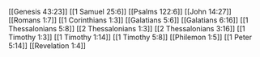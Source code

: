 [[Genesis 43:23]]
[[1 Samuel 25:6]]
[[Psalms 122:6]]
[[John 14:27]]
[[Romans 1:7]]
[[1 Corinthians 1:3]]
[[Galatians 5:6]]
[[Galatians 6:16]]
[[1 Thessalonians 5:8]]
[[2 Thessalonians 1:3]]
[[2 Thessalonians 3:16]]
[[1 Timothy 1:3]]
[[1 Timothy 1:14]]
[[1 Timothy 5:8]]
[[Philemon 1:5]]
[[1 Peter 5:14]]
[[Revelation 1:4]]
